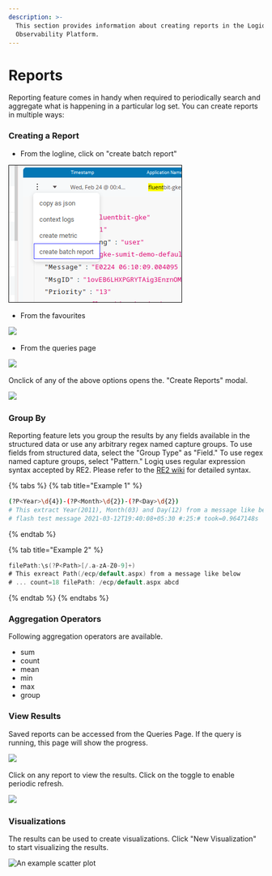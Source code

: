```yaml
---
description: >-
  This section provides information about creating reports in the Logiq
  Observability Platform.
---
```


# Reports

Reporting feature comes in handy when required to periodically search and aggregate what is happening in a particular log set. You can create reports in multiple ways:

### Creating a Report

* From the logline, click on "create batch report"

![](../../.gitbook/assets/flash-high-level-reports.png)

* From the favourites

![](../../.gitbook/assets/flash-high-level-reports\(1\).png)

* From the queries page

![](../../.gitbook/assets/flash-high-level-reports\(2\).png)

Onclick of any of the above options opens the. "Create Reports" modal.

![](../../.gitbook/assets/flash-high-level-reports\(7\).png)

### Group By

Reporting feature lets you group the results by any fields available in the structured data or use any arbitrary regex named capture groups. To use fields from structured data, select the "Group Type" as "Field." To use regex named capture groups, select "Pattern." Logiq uses regular expression syntax accepted by RE2. Please refer to the [RE2 wiki](https://github.com/google/re2/wiki/Syntax) for detailed syntax.

{% tabs %}
{% tab title="Example 1" %}
```bash
(?P<Year>\d{4})-(?P<Month>\d{2})-(?P<Day>\d{2}) 
# This extract Year(2011), Month(03) and Day(12) from a message like below
# flash test message 2021-03-12T19:40:08+05:30 #:25:# took=0.9647148s
```
{% endtab %}

{% tab title="Example 2" %}
```go
filePath:\s(?P<Path>[/.a-zA-Z0-9]+)
# This exreact Path(/ecp/default.aspx) from a message like below
# ... count=18 filePath: /ecp/default.aspx abcd
```
{% endtab %}
{% endtabs %}

### Aggregation Operators

Following aggregation operators are available.

* sum
* count
* mean
* min
* max
* group

### View Results

Saved reports can be accessed from the Queries Page. If the query is running, this page will show the progress.&#x20;

![](../../.gitbook/assets/flash-high-level-reports\(4\).png)

Click on any report to view the results. Click on the toggle to enable periodic refresh.

![](../../.gitbook/assets/flash-high-level-reports\(5\).png)

### Visualizations

The results can be used to create visualizations. Click "New Visualization" to start visualizing the results.&#x20;

![An example scatter plot](../../.gitbook/assets/newplot\(3\).png)

